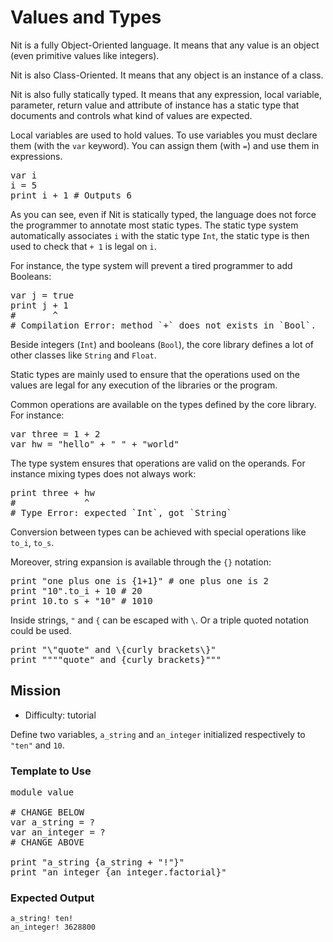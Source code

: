 # Values and Types

Nit is a fully Object-Oriented language.
It means that any value is an object (even primitive values like integers).

Nit is also Class-Oriented.
It means that any object is an instance of a class.

Nit is also fully statically typed.
It means that any expression, local variable, parameter, return value and attribute of instance has a static type that documents and controls what kind of values are expected.

Local variables are used to hold values.
To use variables you must declare them (with the `var` keyword).
You can assign them (with `=`) and use them in expressions.

<pre class="hl"><span class="hl kwa">var</span> i
i <span class="hl opt">=</span> <span class="hl num">5</span>
print i <span class="hl opt">+</span> <span class="hl num">1</span> <span class="hl slc"># Outputs 6</span>
</pre>

As you can see, even if Nit is statically typed, the language does not force the programmer to annotate most static types.
The static type system automatically associates `i` with the static type `Int`, the static type is then used to check that `+ 1` is legal on `i`.

For instance, the type system will prevent a tired programmer to add Booleans:

<pre class="hl"><span class="hl kwa">var</span> j <span class="hl opt">=</span> <span class="hl kwa">true</span>
print j <span class="hl opt">+</span> <span class="hl num">1</span>
<span class="hl slc">#       ^</span>
<span class="hl slc"># Compilation Error: method `+` does not exists in `Bool`.</span>
</pre>

Beside integers (`Int`) and booleans (`Bool`), the core library defines a lot of other classes like `String` and `Float`.

Static types are mainly used to ensure that the operations used on the values are legal for any execution of the libraries or the program.

Common operations are available on the types defined by the core library. For instance:

<pre class="hl"><span class="hl kwa">var</span> three <span class="hl opt">=</span> <span class="hl num">1</span> <span class="hl opt">+</span> <span class="hl num">2</span>
<span class="hl kwa">var</span> hw <span class="hl opt">=</span> <span class="hl str">&quot;hello&quot;</span> <span class="hl opt">+</span> <span class="hl str">&quot; &quot;</span> <span class="hl opt">+</span> <span class="hl str">&quot;world&quot;</span>
</pre>

The type system ensures that operations are valid on the operands.
For instance mixing types does not always work:

<pre class="hl">print three <span class="hl opt">+</span> hw
<span class="hl slc">#             ^</span>
<span class="hl slc"># Type Error: expected `Int`, got `String`</span>
</pre>

Conversion between types can be achieved with special operations like `to_i`, `to_s`.

Moreover, string expansion is available through the `{}` notation:

<pre class="hl">print <span class="hl str">&quot;one plus one is</span> <span class="hl esc">{1+1}</span><span class="hl str">&quot;</span> <span class="hl slc"># one plus one is 2</span>
print <span class="hl str">&quot;10&quot;</span><span class="hl opt">.</span>to_i <span class="hl opt">+</span> <span class="hl num">10</span> <span class="hl slc"># 20</span>
print <span class="hl num">10</span><span class="hl opt">.</span>to_s <span class="hl opt">+</span> <span class="hl str">&quot;10&quot;</span> <span class="hl slc"># 1010</span>
</pre>

Inside strings, `"` and `{` can be escaped with `\`. Or a triple quoted notation could be used.

<pre class="hl">print <span class="hl str">&quot;\&quot;</span>quote<span class="hl opt"></span><span class="hl str">&quot; and \</span><span class="hl esc">{curly brackets\}</span><span class="hl str">&quot;</span>
print <span class="hl str">&quot;&quot;&quot;&quot;quote&quot; and</span> <span class="hl esc">{curly brackets}</span><span class="hl str">&quot;&quot;&quot;</span>
</pre>

## Mission

* Difficulty: tutorial

Define two variables, `a_string` and `an_integer` initialized respectively to `"ten"` and `10`.

### Template to Use

<pre class="hl"><span class="hl kwa">module</span> value

<span class="hl slc"># CHANGE BELOW</span>
<span class="hl kwa">var</span> a_string <span class="hl opt">= ?</span>
<span class="hl kwa">var</span> an_integer <span class="hl opt">= ?</span>
<span class="hl slc"># CHANGE ABOVE</span>

print <span class="hl str">&quot;a_string</span> <span class="hl esc">{a_string + &quot;!&quot;}</span><span class="hl str">&quot;</span>
print <span class="hl str">&quot;an_integer</span> <span class="hl esc">{an_integer.factorial}</span><span class="hl str">&quot;</span>
</pre>

### Expected Output

	a_string! ten!
	an_integer! 3628800
